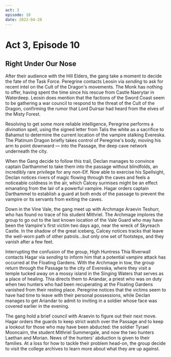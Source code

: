 ```yaml
---
act: 3
episode: 10
date: 2022-04-28
---
```

# Act 3, Episode 10
## Right Under Our Nose
After their audience with the Hill Elders, the gang take a moment to decide the fate of the Task Force. Peregrine contacts Leosin via *sending* to ask for recent intel on the Cult of the Dragon's movements. The Monk has nothing to offer, having spent the time since his rescue from Castle Naerytar in Waterdeep. Leosin does mention that the factions of the Sword Coast seem to be gathering a war council to respond to the threat of the Cult of the Dragon, confirming the rumor that Lord Duirsar had heard from the elves of the Misty Forest.

Resolving to get some more reliable intelligence, Peregrine performs a _divination_ spell, using the signed letter from Talis the white as a sacrifice to Bahamut to determine the current location of the vampire stalking Evereska. The Platinum Dragon briefly takes control of Peregrine's body, moving his arm to point downward — into the Passage, the deep cave network underneath the city.

When the Gang decide to follow this trail, Declan manages to convince captain Darthammel to take them into the passage without blindfolds, an incredibly rare privilege for any non-Elf. Now able to exercise his Spellsight, Declan notices rivers of magic flowing through the caves and feels a noticeable coldness in the air, which Calcey surmises might be an effect emanating from the lair of a powerful vampire. Hagar orders captain Darthammel to establish a guard at both ends of the passage to prevent the vampire or its servants from exiting the caves.

Down in the Vine Vale, the gang meet up with Archmage Araevin Teshurr, who has found no trace of his student Mithriel. The Archmage implores the group to go out to the last known location of the Vale Guard who may have been the Vampire's first victim two days ago, near the wreck of Skyreach Castle. In the shadow of the great iceberg, Calcey notices tracks that leave the well-worn path of other patrols...but only one set of footsteps, and they vanish after a few feet.

Interrupting the confusion of the group, High Huntress Thia Riverwall contacts Hagar via _sending_ to inform him that a potential vampire attack has occurred at the Floating Gardens. With the Archmage in tow, the group return through the Passage to the city of Evereska, where they visit a temple tucked away on a mossy island in the Singing Waters that serves as a place of healing. Thia directs them to Ariandar, a priest who was on duty when two hunters who had been recuperating at the Floating Gardens vanished from their resting place. Peregrine notices that the victims seem to have had time to leave with their personal possessions, while Declan manages to get Ariandar to admit to inviting in a soldier whose face was covered earlier in the evening.

The gang hold a brief council with Araevin to figure out their next move. Hagar orders the guards to keep strict watch over the Passage and to keep a lookout for those who may have been abducted: the soldier Tyrael Mooncairn, the student Mithriel Summergale, and now the two hunters Laethan and Morian. News of the hunters' abduction is given to their families. At a loss for how to tackle their problem head-on, the group decide to visit the college archives to learn more about what they are up against.


